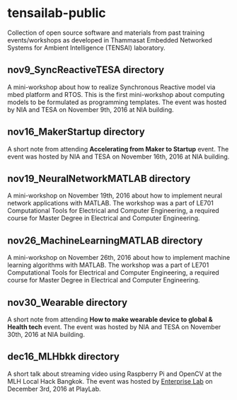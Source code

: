 # tensailab-public
Collection of open source software and materials from past training events/workshops as developed in Thammasat Embedded Networked Systems for Ambient Intelligence (TENSAI) laboratory.

## nov9_SyncReactiveTESA directory
A mini-workshop about how to realize Synchronous Reactive model via mbed platform and RTOS. This is the first mini-workshop about computing models to be formulated as programming templates. The event was hosted by NIA and TESA on November 9th, 2016 at NIA building.

## nov16_MakerStartup directory
A short note from attending **Accelerating from Maker to Startup** event. The event was hosted by NIA and TESA on November 16th, 2016 at NIA building.

## nov19_NeuralNetworkMATLAB directory
A mini-workshop on November 19th, 2016 about how to implement neural network applications with MATLAB. The workshop was a part of LE701 Computational Tools for Electrical and Computer Engineering, a required course for Master Degree in Electrical and Computer Engineering.

## nov26_MachineLearningMATLAB directory
A mini-workshop on November 26th, 2016 about how to implement machine learning algorithms with MATLAB. The workshop was a part of LE701 Computational Tools for Electrical and Computer Engineering, a required course for Master Degree in Electrical and Computer Engineering.

## nov30_Wearable directory
A short note from attending **How to make wearable device to global & Health tech** event. The event was hosted by NIA and TESA on November 30th, 2016 at NIA building.

## dec16_MLHbkk directory
A short talk about streaming video using Raspberry Pi and OpenCV at the MLH Local Hack Bangkok. The event was hosted by [Enterprise Lab](http://www.enterpriselab.co/) on December 3rd, 2016 at PlayLab.
